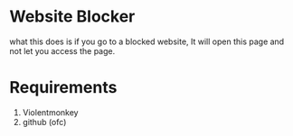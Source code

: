 # Website Blocker
what this does is if you go to a blocked website, It will open this page and not let you access the page.
# Requirements
1. Violentmonkey
2. github (ofc)
